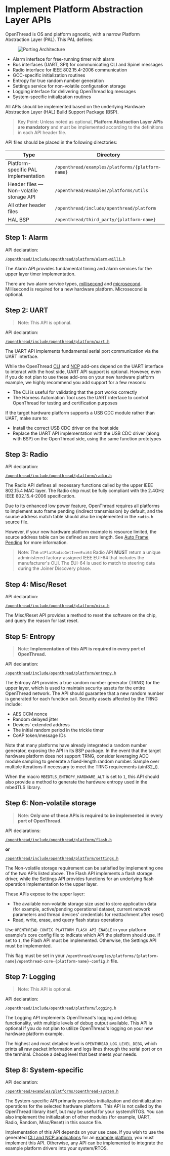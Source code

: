 # Implement Platform Abstraction Layer APIs

OpenThread is OS and platform agnostic, with a narrow Platform Abstraction Layer
(PAL). This PAL defines:

<figure class="attempt-right">
<img src="/guides/images/ot-arch-porting.png" srcset="/guides/images/ot-arch-porting.png 1x, /guides/images/ot-arch-porting_2x.png 2x" border="0" alt="Porting Architecture" />
</figure>

-   Alarm interface for free-running timer with alarm
-   Bus interfaces (UART, SPI) for communicating CLI and Spinel messages
-   Radio interface for IEEE 802.15.4-2006 communication
-   GCC-specific initialization routines
-   Entropy for true random number generation
-   Settings service for non-volatile configuration storage
-   Logging interface for delivering OpenThread log messages
-   System-specific initialization routines

All APIs should be implemented based on the underlying Hardware Abstraction
Layer (HAL) Build Support Package (BSP).

> Key Point: Unless noted as optional, **Platform Abstraction Layer APIs are
mandatory** and must be implemented according to the definitions in each API
header file.

API files should be placed in the following directories:

Type | Directory
------|------
Platform-specific PAL implementation | `/openthread/examples/platforms/{platform-name}`
Header files — Non-volatile storage API | `/openthread/examples/platforms/utils`
All other header files | `/openthread/include/openthread/platform`
HAL BSP | `/openthread/third_party/{platform-name}`

## Step 1: Alarm

API declaration:

[`/openthread/include/openthread/platform/alarm-milli.h`](https://github.com/openthread/openthread/blob/main/include/openthread/platform/alarm-milli.h)

The Alarm API provides fundamental timing and alarm services for the upper layer
timer implementation.

There are two alarm service types,
[millisecond](https://github.com/openthread/openthread/blob/main/include/openthread/platform/alarm-milli.h)
and [microsecond](https://github.com/openthread/openthread/blob/main/include/openthread/platform/alarm-micro.h).
Millisecond is required for a new hardware platform. Microsecond is optional.

## Step 2: UART  

> Note: This API is optional.

API declaration:

[`/openthread/include/openthread/platform/uart.h`](https://github.com/openthread/openthread/blob/main/include/openthread/platform/uart.h)

The UART API implements fundamental serial port communication via the UART
interface.

While the OpenThread
[CLI](https://github.com/openthread/openthread/tree/main/examples/apps/cli)
and [NCP](https://github.com/openthread/openthread/tree/main/examples/apps/ncp)
add-ons depend on the UART interface to interact with the host side, UART API
support is optional. However, even if you do not plan to use these add-ons on
your new hardware platform example, we highly recommend you add support for a
few reasons:

-   The CLI is useful for validating that the port works correctly
-   The Harness Automation Tool uses the UART interface to control OpenThread for testing and certification purposes

If the target hardware platform supports a USB CDC module rather than UART, make
sure to:

-   Install the correct USB CDC driver on the host side
-   Replace the UART API implementation with the USB CDC driver (along with BSP)
    on the OpenThread side, using the same function prototypes

## Step 3: Radio

API declaration:

[`/openthread/include/openthread/platform/radio.h`](https://github.com/openthread/openthread/blob/main/include/openthread/platform/radio.h)

The Radio API defines all necessary functions called by the upper IEEE 802.15.4
MAC layer. The Radio chip must be fully compliant with the 2.4GHz IEEE
802.15.4-2006 specification.

Due to its enhanced low power feature, OpenThread requires all platforms to
implement auto frame pending (indirect transmission) by default, and the source
address match table should also be implemented in the `radio.h` source file.

However, if your new hardware platform example is resource limited, the source
address table can be defined as zero length. See
[Auto Frame Pending](#auto-frame-pending) for more information.

> Note: The `otPlatRadioGetIeeeEui64` Radio API **MUST** return a unique
administered factory-assigned IEEE EUI-64 that includes the manufacturer's OUI.
The EUI-64 is used to match to steering data during the Joiner Discovery phase.

## Step 4: Misc/Reset

API declaration:

[`/openthread/include/openthread/platform/misc.h`](https://github.com/openthread/openthread/blob/main/include/openthread/platform/misc.h)

The Misc/Reset API provides a method to reset the software on the chip, and
query the reason for last reset.

## Step 5: Entropy

> Note: **Implementation of this API is required in every port of OpenThread.**

API declaration:

[`/openthread/include/openthread/platform/entropy.h`](https://github.com/openthread/openthread/blob/main/include/openthread/platform/entropy.h)

The Entropy API provides a true random number generator (TRNG) for the upper
layer, which is used to maintain security assets for the entire OpenThread
network. The API should guarantee that a new random number is generated for
each function call. Security assets affected by the TRNG include:

-   AES CCM nonce
-   Random delayed jitter
-   Devices' extended address
-   The initial random period in the trickle timer
-   CoAP token/message IDs

Note that many platforms have already integrated a random number generator,
exposing the API in its BSP package. In the event that the target hardware
platform does not support TRNG, consider leveraging ADC module sampling to
generate a fixed-length random number. Sample over multiple iterations if
necessary to meet the TRNG requirements (uint32_t).

When the macro `MBEDTLS_ENTROPY_HARDWARE_ALT` is set to `1`, this API should
also provide a method to generate the hardware entropy used in the mbedTLS
library.

## Step 6: Non-volatile storage

> Note: **Only _one_ of these APIs is required to be implemented in every port
of OpenThread.**

API declarations:

[`/openthread/include/openthread/platform/flash.h`](https://github.com/openthread/openthread/blob/main/include/openthread/platform/flash.h)

**or**

[`/openthread/include/openthread/platform/settings.h`](https://github.com/openthread/openthread/blob/main/include/openthread/platform/settings.h)

The Non-volatile storage requirement can be satisfied by implementing one of the
two APIs listed above. The Flash API implements a flash storage driver, while
the Settings API provides functions for an underlying flash operation
implementation to the upper layer.

These APIs expose to the upper layer:

-   The available non-volatile storage size used to store application data (for
    example, active/pending operational dataset, current network parameters and
    thread devices' credentials for reattachment after reset)
-   Read, write, erase, and query flash status operations

Use `OPENTHREAD_CONFIG_PLATFORM_FLASH_API_ENABLE` in your platform example's
core config file to indicate which API the platform should use. If set to `1`,
the Flash API must be implemented. Otherwise, the Settings API must be
implemented.

This flag must be set in your
`/openthread/examples/platforms/{platform-name}/openthread-core-{platform-name}-config.h`
file.

## Step 7: Logging

> Note:  This API is optional.

API declaration:

[`/openthread/include/openthread/platform/logging.h`](https://github.com/openthread/openthread/blob/main/include/openthread/platform/logging.h)

The Logging API implements OpenThread's logging and debug functionality, with
multiple levels of debug output available.  This API is optional if you do not
plan to utilize OpenThread's logging on your new hardware platform example.

The highest and most detailed level is `OPENTHREAD_LOG_LEVEL_DEBG`, which
prints all raw packet information and logs lines through the serial port or on
the terminal. Choose a debug level that best meets your needs.

## Step 8: System-specific

API declaration:

[`/openthread/examples/platforms/openthread-system.h`](https://github.com/openthread/openthread/blob/main/examples/platforms/openthread-system.h)

The System-specific API primarily provides initialization and deinitialization
operations for the selected hardware platform. This API is not called by the
OpenThread library itself, but may be useful for your system/RTOS. You can also
implement the initialization of other modules (for example, UART, Radio, Random,
Misc/Reset) in this source file.

Implementation of this API depends on your use case. If you wish to use the
generated [CLI and NCP applications](https://openthread.io/guides/build#binaries) for an [example
platform](https://github.com/openthread/openthread/tree/main/examples/platforms),
you must implement this API. Otherwise, any API can be implemented to integrate
the example platform drivers into your system/RTOS.
